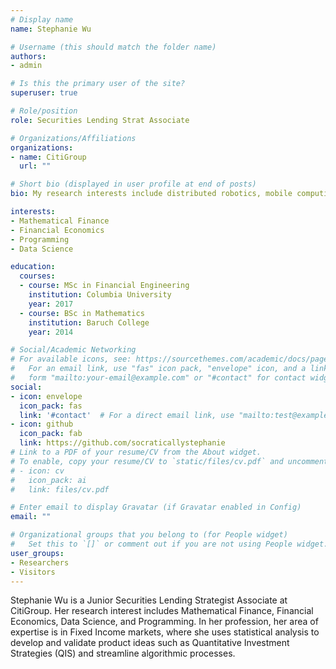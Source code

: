 ```yaml
---
# Display name
name: Stephanie Wu

# Username (this should match the folder name)
authors:
- admin

# Is this the primary user of the site?
superuser: true

# Role/position
role: Securities Lending Strat Associate

# Organizations/Affiliations
organizations:
- name: CitiGroup
  url: ""

# Short bio (displayed in user profile at end of posts)
bio: My research interests include distributed robotics, mobile computing and programmable matter.

interests:
- Mathematical Finance
- Financial Economics
- Programming
- Data Science

education:
  courses:
  - course: MSc in Financial Engineering
    institution: Columbia University
    year: 2017
  - course: BSc in Mathematics
    institution: Baruch College
    year: 2014

# Social/Academic Networking
# For available icons, see: https://sourcethemes.com/academic/docs/page-builder/#icons
#   For an email link, use "fas" icon pack, "envelope" icon, and a link in the
#   form "mailto:your-email@example.com" or "#contact" for contact widget.
social:
- icon: envelope
  icon_pack: fas
  link: '#contact'  # For a direct email link, use "mailto:test@example.org".
- icon: github
  icon_pack: fab
  link: https://github.com/socraticallystephanie
# Link to a PDF of your resume/CV from the About widget.
# To enable, copy your resume/CV to `static/files/cv.pdf` and uncomment the lines below.
# - icon: cv
#   icon_pack: ai
#   link: files/cv.pdf

# Enter email to display Gravatar (if Gravatar enabled in Config)
email: ""

# Organizational groups that you belong to (for People widget)
#   Set this to `[]` or comment out if you are not using People widget.
user_groups:
- Researchers
- Visitors
---
```


Stephanie Wu is a Junior Securities Lending Strategist Associate at CitiGroup. Her research interest includes Mathematical Finance, Financial Economics, Data Science, and Programming. In her profession, her area of expertise is in Fixed Income markets, where she uses statistical analysis to develop and validate product ideas such as Quantitative Investment Strategies (QIS) and streamline algorithmic processes.

